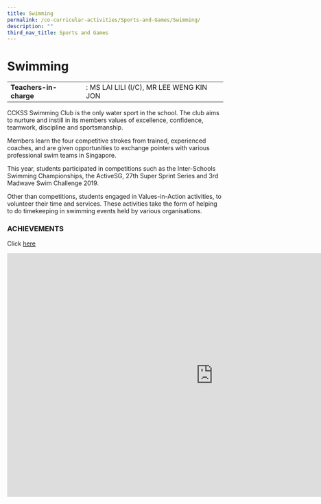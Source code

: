 ```yaml
---
title: Swimming
permalink: /co-curricular-activities/Sports-and-Games/Swimming/
description: ""
third_nav_title: Sports and Games
---
```

# **Swimming**

|  	|  	|
|---	|---	|
| **Teachers-in-charge** 	| : MS LAI LILI (I/C), MR LEE WENG KIN JON 	|


CCKSS Swimming Club is the only water sport in the school. The club aims to nurture and instill in its members values of excellence, confidence, teamwork, discipline and sportsmanship.&nbsp;

Members learn the four competitive strokes from trained, experienced coaches, and are given opportunities to exchange pointers with various professional swim teams in Singapore.

This year, students participated in competitions such as the Inter-Schools Swimming Championships, the ActiveSG, 27th Super Sprint Series and 3rd Madwave Swim Challenge 2019.&nbsp; 

Other than competitions, students engaged in Values-in-Action activities, to volunteer their time and services. These activities take the form of helping to do timekeeping in swimming events held by various organisations.


### ACHIEVEMENTS  

Click&nbsp;[here](https://staging.du7l9z039t2jh.amplifyapp.com/compassionate-leaders/cca-achievements/)



<iframe allowfullscreen="true" height="569" width="960" frameborder="0" src="https://docs.google.com/presentation/d/e/2PACX-1vRQlzC40sMdeJ7tJZdkBLfMXW3x3OB3Ehlnd3MwXz9W-GBd7fhEzKaNkoQJ8OdoCfoYS8qdwk2LPwog/embed?start=true&amp;loop=true&amp;delayms=3000"></iframe>